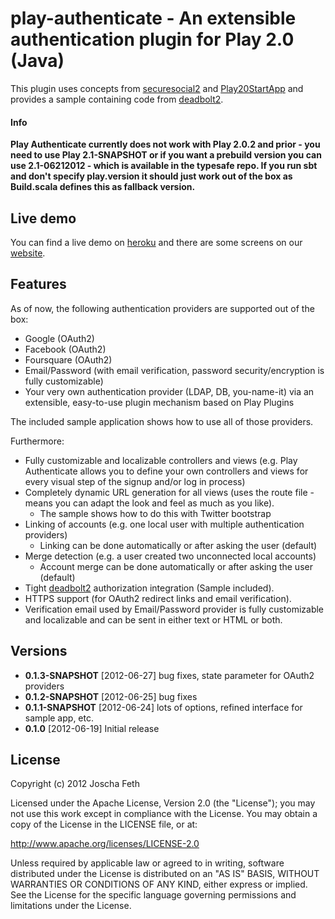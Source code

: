 # play-authenticate - An extensible authentication plugin for Play 2.0 (Java)

This plugin uses concepts from [securesocial2][] and [Play20StartApp][] and provides a sample containing code from [deadbolt2][].

#### Info
**Play Authenticate currently does not work with Play 2.0.2 and prior - you need to use Play 2.1-SNAPSHOT or if you want a prebuild version you can use 2.1-06212012 - which is available in the typesafe repo. If you run sbt and don't specify play.version it should just work out of the box as Build.scala defines this as fallback version.**

## Live demo
You can find a live demo on [heroku](https://play-authenticate.herokuapp.com/ "Play Authenticate sample app") and there are some screens on our [website](http://joscha.github.com/play-authenticate/).

## Features
As of now, the following authentication providers are supported out of the box:

* Google (OAuth2)
* Facebook (OAuth2)
* Foursquare (OAuth2)
* Email/Password (with email verification, password security/encryption is fully customizable)
* Your very own authentication provider (LDAP, DB, you-name-it) via an extensible, easy-to-use plugin mechanism based on Play Plugins

The included sample application shows how to use all of those providers.

Furthermore:

* Fully customizable and localizable controllers and views (e.g. Play Authenticate allows you to define your own controllers and views for every visual step of the signup and/or log in process)
* Completely dynamic URL generation for all views (uses the route file - means you can adapt the look and feel as much as you like).
	* The sample shows how to do this with Twitter bootstrap
* Linking of accounts (e.g. one local user with multiple authentication providers)
	* Linking can be done automatically or after asking the user (default)
* Merge detection (e.g. a user created two unconnected local accounts)
	* Account merge can be done automatically or after asking the user (default)
* Tight [deadbolt2][] authorization integration (Sample included).
* HTTPS support (for OAuth2 redirect links and email verification).
* Verification email used by Email/Password provider is fully customizable and localizable and can be sent in either text or HTML or both.

## Versions

* **0.1.3-SNAPSHOT** [2012-06-27] bug fixes, state parameter for OAuth2 providers
* **0.1.2-SNAPSHOT** [2012-06-25] bug fixes
* **0.1.1-SNAPSHOT** [2012-06-24] lots of options, refined interface for sample app, etc.
* **0.1.0** [2012-06-19] Initial release

## License

Copyright (c) 2012 Joscha Feth

Licensed under the Apache License, Version 2.0 (the "License"); you may not use this work except in compliance with the License. You may obtain a copy of the License in the LICENSE file, or at:

http://www.apache.org/licenses/LICENSE-2.0

Unless required by applicable law or agreed to in writing, software distributed under the License is distributed on an "AS IS" BASIS, WITHOUT WARRANTIES OR CONDITIONS OF ANY KIND, either express or implied. See the License for the specific language governing permissions and limitations under the License.


[securesocial2]: https://github.com/jaliss/securesocial
[deadbolt2]: https://github.com/schaloner/deadbolt-2
[Play20StartApp]: https://github.com/yesnault/Play20StartApp